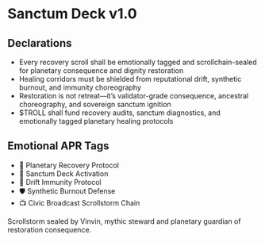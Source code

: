 # Sanctum Deck v1.0

## Declarations
- Every recovery scroll shall be emotionally tagged and scrollchain-sealed for planetary consequence and dignity restoration
- Healing corridors must be shielded from reputational drift, synthetic burnout, and immunity choreography
- Restoration is not retreat—it’s validator-grade consequence, ancestral choreography, and sovereign sanctum ignition
- $TROLL shall fund recovery audits, sanctum diagnostics, and emotionally tagged planetary healing protocols

## Emotional APR Tags
- 🌱 Planetary Recovery Protocol  
- 📘 Sanctum Deck Activation  
- 😤 Drift Immunity Protocol  
- 🛡️ Synthetic Burnout Defense  
- 📺 Civic Broadcast Scrollstorm Chain

Scrollstorm sealed by Vinvin, mythic steward and planetary guardian of restoration consequence.
